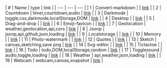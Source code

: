 | # | Name | type | link |
| --- | --- | --- |
| 1 | Convert-markdown |  | [link](docs/convert-markdown) |
| 2 | Countdown | timer,countdown,audio | [link](docs/countdown) |
| 3 | Darkmode | toggle,css,darkmode,localStorage,DOM | [link](docs/darkmode) |
| 4 | Desktop |  | [link](docs/desktop) |
| 5 | Drag-and-drop |  | [link](docs/drag-and-drop) |
| 6 | Emoji-favicon |  | [link](docs/emoji-favicon) |
| 7 | Geolocation | weather,geolocation,api,cors | [link](docs/geolocation) |
| 8 | Jsonp | jsonp,api,github,json,loading | [link](docs/jsonp) |
| 9 | Localstorage |  | [link](docs/localstorage) |
| 10 | Memory |  | [link](docs/memory) |
| 11 | Photo-watermark |  | [link](docs/photo-watermark) |
| 12 | Quotes |  | [link](docs/quotes) |
| 13 | Sketch | canvas,sketching,save png | [link](docs/sketch) |
| 14 | Svg-editor |  | [link](docs/svg-editor) |
| 15 | Tictactoe |  | [link](docs/tictactoe) |
| 16 | Todo | todo,DOM,localStorage,random | [link](docs/todo) |
| 17 | Togglesound | audio,toggle,loading | [link](docs/togglesound) |
| 18 | Weather | api,weather,json,loading | [link](docs/weather) |
| 19 | Webcam | webcam,canvas,snapshot | [link](docs/webcam) |
